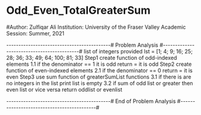 # Odd_Even_TotalGreaterSum

#Author: Zulfiqar Ali
Institution: University of the Fraser Valley
Academic Session: Summer, 2021

-------------------------------------------# Problem Analysis #-------------------------------------------#
list of integers provided lst = [1; 4; 9; 16; 25; 28; 36; 33; 49; 64; 100; 81; 33]
Step1 create function of odd-indexed elements
     1.1 if the denominator == 1 it is odd
                       return = it is odd 
Step2 create function of even-indexed elements
     2.1 if the denominator == 0 
                       return = it is even
Step3 use sum function of greaterSumList functions
     3.1 if there is are no integers in the list print list is empty 
      3.2 if sum of odd list or greater then even list or vice versa return oddlist or evenlist

-------------------------------------------# End of Problem Analysis #-------------------------------------------#  
